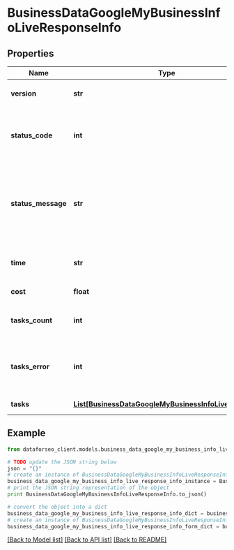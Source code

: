 # BusinessDataGoogleMyBusinessInfoLiveResponseInfo


## Properties

Name | Type | Description | Notes
------------ | ------------- | ------------- | -------------
**version** | **str** | the current version of the API | [optional] 
**status_code** | **int** | general status code you can find the full list of the response codes here | [optional] 
**status_message** | **str** | general informational message you can find the full list of general informational messages here | [optional] 
**time** | **str** | total execution time, seconds | [optional] 
**cost** | **float** | total tasks cost, USD | [optional] 
**tasks_count** | **int** | the number of tasks in the tasks array | [optional] 
**tasks_error** | **int** | the number of tasks in the tasks array returned with an error | [optional] 
**tasks** | [**List[BusinessDataGoogleMyBusinessInfoLiveTaskInfo]**](BusinessDataGoogleMyBusinessInfoLiveTaskInfo.md) | array of tasks | [optional] 

## Example

```python
from dataforseo_client.models.business_data_google_my_business_info_live_response_info import BusinessDataGoogleMyBusinessInfoLiveResponseInfo

# TODO update the JSON string below
json = "{}"
# create an instance of BusinessDataGoogleMyBusinessInfoLiveResponseInfo from a JSON string
business_data_google_my_business_info_live_response_info_instance = BusinessDataGoogleMyBusinessInfoLiveResponseInfo.from_json(json)
# print the JSON string representation of the object
print BusinessDataGoogleMyBusinessInfoLiveResponseInfo.to_json()

# convert the object into a dict
business_data_google_my_business_info_live_response_info_dict = business_data_google_my_business_info_live_response_info_instance.to_dict()
# create an instance of BusinessDataGoogleMyBusinessInfoLiveResponseInfo from a dict
business_data_google_my_business_info_live_response_info_form_dict = business_data_google_my_business_info_live_response_info.from_dict(business_data_google_my_business_info_live_response_info_dict)
```
[[Back to Model list]](../README.md#documentation-for-models) [[Back to API list]](../README.md#documentation-for-api-endpoints) [[Back to README]](../README.md)



